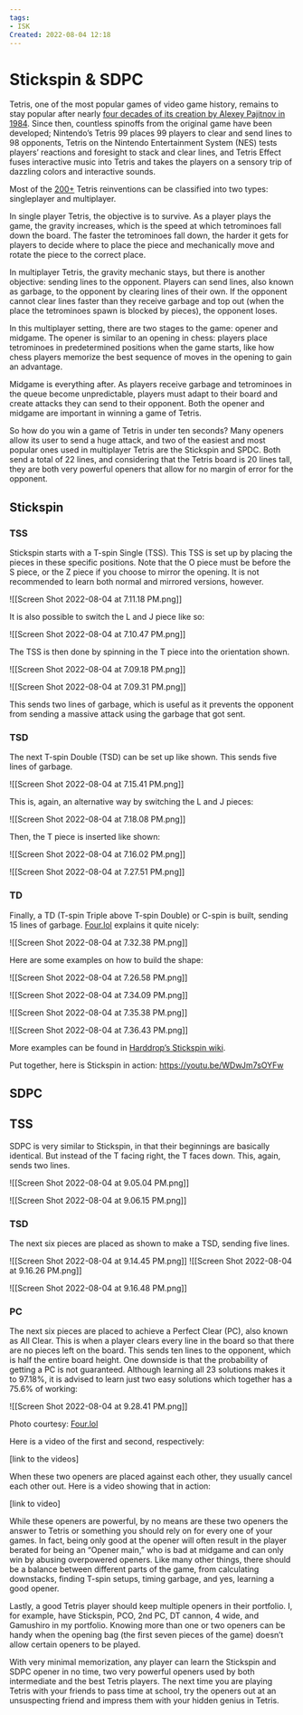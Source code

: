 ```yaml
---
tags:
- ISK
Created: 2022-08-04 12:18  
---
```

# Stickspin & SDPC 

Tetris, one of the most popular games of video game history, remains to stay popular after nearly [four decades of its creation by Alexey Pajitnov in 1984](https://en.wikipedia.org/wiki/Tetris). Since then, countless spinoffs from the original game have been developed; Nintendo’s Tetris 99 places 99 players to clear and send lines to 98 opponents, Tetris on the Nintendo Entertainment System (NES) tests players’ reactions and foresight to stack and clear lines, and Tetris Effect fuses interactive music into Tetris and takes the players on a sensory trip of dazzling colors and interactive sounds. 

Most of the [200+](https://tetris.com/history-of-tetris) Tetris reinventions can be classified into two types: singleplayer and multiplayer. 

In single player Tetris, the objective is to survive. As a player plays the game, the gravity increases, which is the speed at which tetrominoes fall down the board. The faster the tetrominoes fall down, the harder it gets for players to decide where to place the piece and mechanically move and rotate the piece to the correct place.

In multiplayer Tetris, the gravity mechanic stays, but there is another objective: sending lines to the opponent. Players can send lines, also known as garbage, to the opponent by clearing lines of their own. If the opponent cannot clear lines faster than they receive garbage and top out (when the place the tetrominoes spawn is blocked by pieces), the opponent loses.

In this multiplayer setting, there are two stages to the game: opener and midgame. The opener is similar to an opening in chess: players place tetrominoes in predetermined positions when the game starts, like how chess players memorize the best sequence of moves in the opening to gain an advantage.

Midgame is everything after. As players receive garbage and tetrominoes in the queue become unpredictable, players must adapt to their board and create attacks they can send to their opponent. Both the opener and midgame are important in winning a game of Tetris.

So how do you win a game of Tetris in under ten seconds? Many openers allow its user to send a huge attack, and two of the easiest and most popular ones used in multiplayer Tetris are the Stickspin and SPDC. Both send a total of 22 lines, and considering that the Tetris board is 20 lines tall, they are both very powerful openers that allow for no margin of error for the opponent.

## Stickspin 
### TSS 

Stickspin starts with a T-spin Single (TSS). This TSS is set up by placing the pieces in these specific positions. Note that the O piece must be before the S piece, or the Z piece if you choose to mirror the opening. It is not recommended to learn both normal and mirrored versions, however. 

![[Screen Shot 2022-08-04 at 7.11.18 PM.png]]

It is also possible to switch the L and J piece like so: 

![[Screen Shot 2022-08-04 at 7.10.47 PM.png]]

The TSS is then done by spinning in the T piece into the orientation shown. 

![[Screen Shot 2022-08-04 at 7.09.18 PM.png]]

![[Screen Shot 2022-08-04 at 7.09.31 PM.png]]

This sends two lines of garbage, which is useful as it prevents the opponent from sending a massive attack using the garbage that got sent. 

### TSD 

The next T-spin Double (TSD) can be set up like shown. This sends five lines of garbage. 

![[Screen Shot 2022-08-04 at 7.15.41 PM.png]]

This is, again, an alternative way by switching the L and J pieces:

![[Screen Shot 2022-08-04 at 7.18.08 PM.png]]

Then, the T piece is inserted like shown:

![[Screen Shot 2022-08-04 at 7.16.02 PM.png]]

![[Screen Shot 2022-08-04 at 7.27.51 PM.png]]

### TD 

Finally, a TD (T-spin Triple above T-spin Double) or C-spin is built, sending 15 lines of garbage. [Four.lol](https://four.lol/openers/sd-pc#stickspin) explains it quite nicely:

![[Screen Shot 2022-08-04 at 7.32.38 PM.png]]

Here are some examples on how to build the shape:

![[Screen Shot 2022-08-04 at 7.26.58 PM.png]]

![[Screen Shot 2022-08-04 at 7.34.09 PM.png]]

![[Screen Shot 2022-08-04 at 7.35.38 PM.png]]

![[Screen Shot 2022-08-04 at 7.36.43 PM.png]]

More examples can be found in [Harddrop’s Stickspin wiki](https://harddrop.com/wiki/Stickspin).

Put together, here is Stickspin in action: 
https://youtu.be/WDwJm7sOYFw

## SDPC 
## TSS 

SDPC is very similar to Stickspin, in that their beginnings are basically identical. But instead of the T facing right, the T faces down. This, again, sends two lines. 

![[Screen Shot 2022-08-04 at 9.05.04 PM.png]]

![[Screen Shot 2022-08-04 at 9.06.15 PM.png]]

### TSD 

The next six pieces are placed as shown to make a TSD, sending five lines. 

![[Screen Shot 2022-08-04 at 9.14.45 PM.png]]
![[Screen Shot 2022-08-04 at 9.16.26 PM.png]]

![[Screen Shot 2022-08-04 at 9.16.48 PM.png]]

### PC 

The next six pieces are placed to achieve a Perfect Clear (PC), also known as All Clear. This is when a player clears every line in the board so that there are no pieces left on the board. This sends ten lines to the opponent, which is half the entire board height. One downside is that the probability of getting a PC is not guaranteed. Although learning all 23 solutions makes it to 97.18%, it is advised to learn just two easy solutions which together has a 75.6% of working: 


![[Screen Shot 2022-08-04 at 9.28.41 PM.png]]

Photo courtesy: [Four.lol](https://four.lol/openers/sd-pc)

Here is a video of the first and second, respectively: 

[link to the videos] 

When these two openers are placed against each other, they usually cancel each other out. Here is a video showing that in action:

[link to video]

While these openers are powerful, by no means are these two openers the answer to Tetris or something you should rely on for every one of your games. In fact, being only good at the opener will often result in the player berated for being an “Opener main,” who is bad at midgame and can only win by abusing overpowered openers. Like many other things, there should be a balance between different parts of the game, from calculating downstacks, finding T-spin setups, timing garbage, and yes, learning a good opener. 

Lastly, a good Tetris player should keep multiple openers in their portfolio. I, for example, have Stickspin, PCO, 2nd PC, DT cannon, 4 wide, and Gamushiro in my portfolio. Knowing more than one or two openers can be handy when the opening bag (the first seven pieces of the game) doesn’t allow certain openers to be played. 

With very minimal memorization, any player can learn the Stickspin and SDPC opener in no time, two very powerful openers used by both intermediate and the best Tetris players. The next time you are playing Tetris with your friends to pass time at school, try the openers out at an unsuspecting friend and impress them with your hidden genius in Tetris.